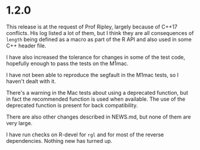 # 1.2.0

This release is at the request of Prof Ripley, largely because of C++17
conflicts.  His log listed a lot of them, but I think they are all
consequences of `length` being defined as a macro as part of the R API
and also used in some C++ header file.

I have also increased the tolerance for changes in some of the test
code, hopefully enough to pass the tests on the M1mac.

I have not been able to reproduce the segfault in the M1mac tests,
so I haven't dealt with it.

There's a warning in the Mac tests about using a deprecated function,
but in fact the recommended function is used when available.  The
use of the deprecated function is present for back compatibility.

There are also other changes described in NEWS.md, but none of them
are very large.

I have run checks on R-devel for `rgl` and for most of the
reverse dependencies.  Nothing new has turned up.
